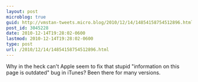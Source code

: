 ```yaml
---
layout: post
microblog: true
guid: http://vmstan-tweets.micro.blog/2010/12/14/14854158754512896.html
post_id: 3045228
date: 2010-12-14T19:28:02-0600
lastmod: 2010-12-14T19:28:02-0600
type: post
url: /2010/12/14/14854158754512896.html
---
```

Why in the heck can't Apple seem to fix that stupid "information on this page is outdated" bug in iTunes? Been there for many versions.
